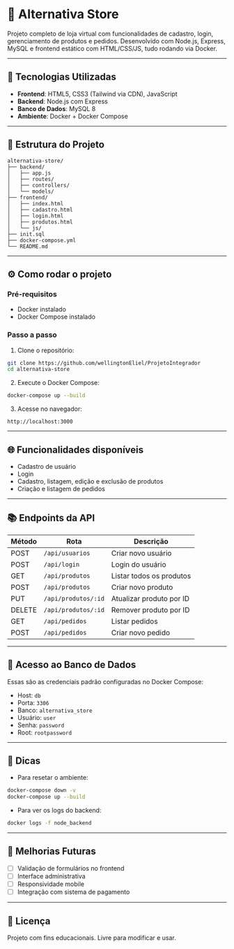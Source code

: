 # 🛒 Alternativa Store

Projeto completo de loja virtual com funcionalidades de cadastro, login, gerenciamento de produtos e pedidos. Desenvolvido com Node.js, Express, MySQL e frontend estático com HTML/CSS/JS, tudo rodando via Docker.

---

## 🚀 Tecnologias Utilizadas

- **Frontend**: HTML5, CSS3 (Tailwind via CDN), JavaScript
- **Backend**: Node.js com Express
- **Banco de Dados**: MySQL 8
- **Ambiente**: Docker + Docker Compose

---

## 📁 Estrutura do Projeto

```plaintext
alternativa-store/
├── backend/
│   ├── app.js
│   ├── routes/
│   ├── controllers/
│   └── models/
├── frontend/
│   ├── index.html
│   ├── cadastro.html
│   ├── login.html
│   ├── produtos.html
│   └── js/
├── init.sql
├── docker-compose.yml
└── README.md
```

---

## ⚙️ Como rodar o projeto

### Pré-requisitos

- Docker instalado
- Docker Compose instalado

### Passo a passo

1. Clone o repositório:

```bash
git clone https://github.com/wellingtonEliel/ProjetoIntegrador
cd alternativa-store
```

2. Execute o Docker Compose:

```bash
docker-compose up --build
```

3. Acesse no navegador:

```
http://localhost:3000
```

---

## 🌐 Funcionalidades disponíveis

- Cadastro de usuário
- Login
- Cadastro, listagem, edição e exclusão de produtos
- Criação e listagem de pedidos

---

## 📚 Endpoints da API

| Método | Rota                  | Descrição                  |
|--------|-----------------------|----------------------------|
| POST   | `/api/usuarios`       | Criar novo usuário         |
| POST   | `/api/login`          | Login do usuário           |
| GET    | `/api/produtos`       | Listar todos os produtos   |
| POST   | `/api/produtos`       | Criar novo produto         |
| PUT    | `/api/produtos/:id`   | Atualizar produto por ID   |
| DELETE | `/api/produtos/:id`   | Remover produto por ID     |
| GET    | `/api/pedidos`        | Listar pedidos             |
| POST   | `/api/pedidos`        | Criar novo pedido          |

---

## 🔐 Acesso ao Banco de Dados

Essas são as credenciais padrão configuradas no Docker Compose:

- Host: `db`
- Porta: `3306`
- Banco: `alternativa_store`
- Usuário: `user`
- Senha: `password`
- Root: `rootpassword`

---

## 🐞 Dicas

- Para resetar o ambiente:

```bash
docker-compose down -v
docker-compose up --build
```

- Para ver os logs do backend:

```bash
docker logs -f node_backend
```

---

## 📌 Melhorias Futuras

- [ ] Validação de formulários no frontend
- [ ] Interface administrativa
- [ ] Responsividade mobile
- [ ] Integração com sistema de pagamento

---

## 📄 Licença

Projeto com fins educacionais. Livre para modificar e usar.
